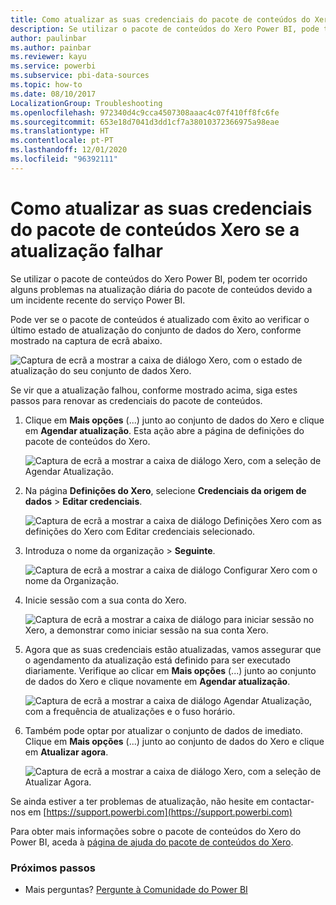 ```yaml
---
title: Como atualizar as suas credenciais do pacote de conteúdos do Xero
description: Se utilizar o pacote de conteúdos do Xero Power BI, pode ter ocorrido um problema na atualização diária do pacote de conteúdos devido a um incidente recente do serviço Power BI.
author: paulinbar
ms.author: painbar
ms.reviewer: kayu
ms.service: powerbi
ms.subservice: pbi-data-sources
ms.topic: how-to
ms.date: 08/10/2017
LocalizationGroup: Troubleshooting
ms.openlocfilehash: 972340d4c9cca4507308aaac4c07f410ff8fc6fe
ms.sourcegitcommit: 653e18d7041d3dd1cf7a38010372366975a98eae
ms.translationtype: HT
ms.contentlocale: pt-PT
ms.lasthandoff: 12/01/2020
ms.locfileid: "96392111"
---
```

# <a name="how-to-refresh-your-xero-content-pack-credentials-if-refresh-failed"></a>Como atualizar as suas credenciais do pacote de conteúdos Xero se a atualização falhar
Se utilizar o pacote de conteúdos do Xero Power BI, podem ter ocorrido alguns problemas na atualização diária do pacote de conteúdos devido a um incidente recente do serviço Power BI.

Pode ver se o pacote de conteúdos é atualizado com êxito ao verificar o último estado de atualização do conjunto de dados do Xero, conforme mostrado na captura de ecrã abaixo.

![Captura de ecrã a mostrar a caixa de diálogo Xero, com o estado de atualização do seu conjunto de dados Xero.](media/service-refresh-xero-credentials/powerbi-xero-refresh-failed.png)

Se vir que a atualização falhou, conforme mostrado acima, siga estes passos para renovar as credenciais do pacote de conteúdos.

1. Clique em **Mais opções** (...) junto ao conjunto de dados do Xero e clique em **Agendar atualização**. Esta ação abre a página de definições do pacote de conteúdos do Xero.
   
    ![Captura de ecrã a mostrar a caixa de diálogo Xero, com a seleção de Agendar Atualização.](media/service-refresh-xero-credentials/powerbi-xero-schedule-refresh.png)
2. Na página **Definições do Xero**, selecione **Credenciais da origem de dados** > **Editar credenciais**.
   
    ![Captura de ecrã a mostrar a caixa de diálogo Definições Xero com as definições do Xero com Editar credenciais selecionado.](media/service-refresh-xero-credentials/powerbi-xero-settings-page.png)
3. Introduza o nome da organização > **Seguinte**.
   
    ![Captura de ecrã a mostrar a caixa de diálogo Configurar Xero com o nome da Organização.](media/service-refresh-xero-credentials/powerbi-xero-configure.png)
4. Inicie sessão com a sua conta do Xero.
   
    ![Captura de ecrã a mostrar a caixa de diálogo para iniciar sessão no Xero, a demonstrar como iniciar sessão na sua conta Xero.](media/service-refresh-xero-credentials/powerbi-xero-welcome.png)
5. Agora que as suas credenciais estão atualizadas, vamos assegurar que o agendamento da atualização está definido para ser executado diariamente. Verifique ao clicar em **Mais opções** (...) junto ao conjunto de dados do Xero e clique novamente em **Agendar atualização**.
   
    ![Captura de ecrã a mostrar a caixa de diálogo Agendar Atualização, com a frequência de atualizações e o fuso horário.](media/service-refresh-xero-credentials/powerbi-xero-refresh-schedule.png)
6. Também pode optar por atualizar o conjunto de dados de imediato. Clique em **Mais opções** (...) junto ao conjunto de dados do Xero e clique em **Atualizar agora**.
   
    ![Captura de ecrã a mostrar a caixa de diálogo Xero, com a seleção de Atualizar Agora.](media/service-refresh-xero-credentials/powerbi-xero-refresh-now.png)

Se ainda estiver a ter problemas de atualização, não hesite em contactar-nos em [https://support.powerbi.com](https://support.powerbi.com) 

Para obter mais informações sobre o pacote de conteúdos do Xero do Power BI, aceda à [página de ajuda do pacote de conteúdos do Xero](service-connect-to-xero.md).

### <a name="next-steps"></a>Próximos passos
* Mais perguntas? [Pergunte à Comunidade do Power BI](https://community.powerbi.com/)

